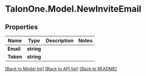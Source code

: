 
# TalonOne.Model.NewInviteEmail

## Properties

Name | Type | Description | Notes
------------ | ------------- | ------------- | -------------
**Email** | **string** |  | 
**Token** | **string** |  | 

[[Back to Model list]](../README.md#documentation-for-models)
[[Back to API list]](../README.md#documentation-for-api-endpoints)
[[Back to README]](../README.md)

